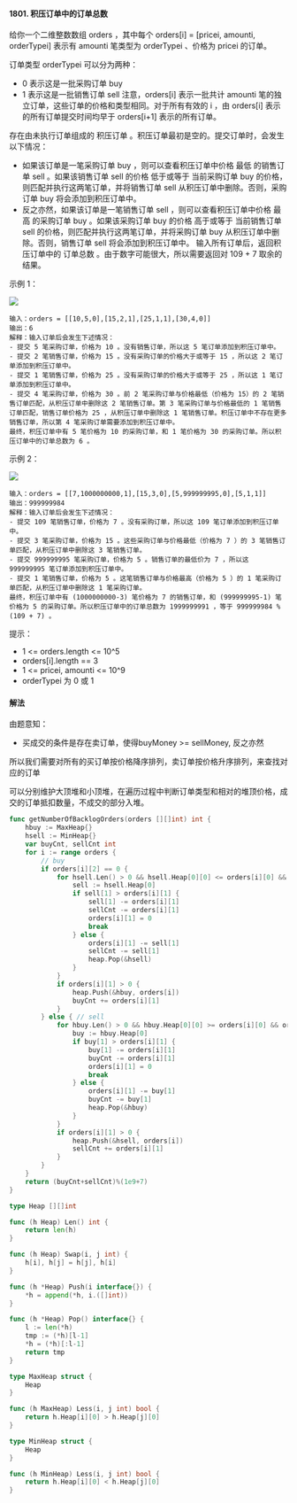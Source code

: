 #### 1801. 积压订单中的订单总数
给你一个二维整数数组 orders ，其中每个 orders[i] = [pricei, amounti, orderTypei] 表示有 amounti 笔类型为 orderTypei 、价格为 pricei 的订单。

订单类型 orderTypei 可以分为两种：

- 0 表示这是一批采购订单 buy
- 1 表示这是一批销售订单 sell
注意，orders[i] 表示一批共计 amounti 笔的独立订单，这些订单的价格和类型相同。对于所有有效的 i ，由 orders[i] 表示的所有订单提交时间均早于 orders[i+1] 表示的所有订单。

存在由未执行订单组成的 积压订单 。积压订单最初是空的。提交订单时，会发生以下情况：

- 如果该订单是一笔采购订单 buy ，则可以查看积压订单中价格 最低 的销售订单 sell 。如果该销售订单 sell 的价格 低于或等于 当前采购订单 buy 的价格，则匹配并执行这两笔订单，并将销售订单 sell 从积压订单中删除。否则，采购订单 buy 将会添加到积压订单中。
- 反之亦然，如果该订单是一笔销售订单 sell ，则可以查看积压订单中价格 最高 的采购订单 buy 。如果该采购订单 buy 的价格 高于或等于 当前销售订单 sell 的价格，则匹配并执行这两笔订单，并将采购订单 buy 从积压订单中删除。否则，销售订单 sell 将会添加到积压订单中。
输入所有订单后，返回积压订单中的 订单总数 。由于数字可能很大，所以需要返回对 109 + 7 取余的结果。

示例 1：

![](https://assets.leetcode-cn.com/aliyun-lc-upload/uploads/2021/03/21/ex1.png)
```
输入：orders = [[10,5,0],[15,2,1],[25,1,1],[30,4,0]]
输出：6
解释：输入订单后会发生下述情况：
- 提交 5 笔采购订单，价格为 10 。没有销售订单，所以这 5 笔订单添加到积压订单中。
- 提交 2 笔销售订单，价格为 15 。没有采购订单的价格大于或等于 15 ，所以这 2 笔订单添加到积压订单中。
- 提交 1 笔销售订单，价格为 25 。没有采购订单的价格大于或等于 25 ，所以这 1 笔订单添加到积压订单中。
- 提交 4 笔采购订单，价格为 30 。前 2 笔采购订单与价格最低（价格为 15）的 2 笔销售订单匹配，从积压订单中删除这 2 笔销售订单。第 3 笔采购订单与价格最低的 1 笔销售订单匹配，销售订单价格为 25 ，从积压订单中删除这 1 笔销售订单。积压订单中不存在更多销售订单，所以第 4 笔采购订单需要添加到积压订单中。
最终，积压订单中有 5 笔价格为 10 的采购订单，和 1 笔价格为 30 的采购订单。所以积压订单中的订单总数为 6 。
```
示例 2：

![](https://assets.leetcode-cn.com/aliyun-lc-upload/uploads/2021/03/21/ex2.png)
```
输入：orders = [[7,1000000000,1],[15,3,0],[5,999999995,0],[5,1,1]]
输出：999999984
解释：输入订单后会发生下述情况：
- 提交 109 笔销售订单，价格为 7 。没有采购订单，所以这 109 笔订单添加到积压订单中。
- 提交 3 笔采购订单，价格为 15 。这些采购订单与价格最低（价格为 7 ）的 3 笔销售订单匹配，从积压订单中删除这 3 笔销售订单。
- 提交 999999995 笔采购订单，价格为 5 。销售订单的最低价为 7 ，所以这 999999995 笔订单添加到积压订单中。
- 提交 1 笔销售订单，价格为 5 。这笔销售订单与价格最高（价格为 5 ）的 1 笔采购订单匹配，从积压订单中删除这 1 笔采购订单。
最终，积压订单中有 (1000000000-3) 笔价格为 7 的销售订单，和 (999999995-1) 笔价格为 5 的采购订单。所以积压订单中的订单总数为 1999999991 ，等于 999999984 % (109 + 7) 。
```

提示：

- 1 <= orders.length <= 10^5
- orders[i].length == 3
- 1 <= pricei, amounti <= 10^9
- orderTypei 为 0 或 1

#### 解法
由题意知：
- 买成交的条件是存在卖订单，使得buyMoney >= sellMoney, 反之亦然

所以我们需要对所有的买订单按价格降序排列，卖订单按价格升序排列，来查找对应的订单

可以分别维护大顶堆和小顶堆，在遍历过程中判断订单类型和相对的堆顶价格，成交的订单抵扣数量，不成交的部分入堆。
```go
func getNumberOfBacklogOrders(orders [][]int) int {
    hbuy := MaxHeap{}
    hsell := MinHeap{}
    var buyCnt, sellCnt int
    for i := range orders {
        // buy
        if orders[i][2] == 0 {
            for hsell.Len() > 0 && hsell.Heap[0][0] <= orders[i][0] && orders[i][1] > 0 {
                sell := hsell.Heap[0]
                if sell[1] > orders[i][1] {
                    sell[1] -= orders[i][1]
                    sellCnt -= orders[i][1]
                    orders[i][1] = 0
                    break
                } else {
                    orders[i][1] -= sell[1]
                    sellCnt -= sell[1]
                    heap.Pop(&hsell)
                }
            }
            if orders[i][1] > 0 {
                heap.Push(&hbuy, orders[i])
                buyCnt += orders[i][1]
            }
        } else { // sell
            for hbuy.Len() > 0 && hbuy.Heap[0][0] >= orders[i][0] && orders[i][1] > 0 {
                buy := hbuy.Heap[0]
                if buy[1] > orders[i][1] {
                    buy[1] -= orders[i][1]
                    buyCnt -= orders[i][1]
                    orders[i][1] = 0
                    break
                } else {
                    orders[i][1] -= buy[1]
                    buyCnt -= buy[1]
                    heap.Pop(&hbuy)
                }
            }
            if orders[i][1] > 0 {
                heap.Push(&hsell, orders[i])
                sellCnt += orders[i][1]
            }
        }
    }
    return (buyCnt+sellCnt)%(1e9+7)
}

type Heap [][]int

func (h Heap) Len() int {
	return len(h)
}

func (h Heap) Swap(i, j int) {
	h[i], h[j] = h[j], h[i]
}

func (h *Heap) Push(i interface{}) {
	*h = append(*h, i.([]int))
}

func (h *Heap) Pop() interface{} {
	l := len(*h)
	tmp := (*h)[l-1]
	*h = (*h)[:l-1]
	return tmp
}

type MaxHeap struct {
	Heap
}

func (h MaxHeap) Less(i, j int) bool {
	return h.Heap[i][0] > h.Heap[j][0]
}

type MinHeap struct {
	Heap
}

func (h MinHeap) Less(i, j int) bool {
	return h.Heap[i][0] < h.Heap[j][0]
}
```
